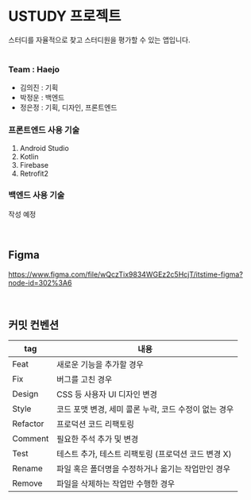 # USTUDY 프로젝트
스터디를 자율적으로 찾고 스터디원을 평가할 수 있는 앱입니다. 
<br/><br/>
### Team : Haejo
+ 김의진 : 기획
+ 박정운 : 백엔드
+ 정은정 : 기획, 디자인, 프론트엔드

### 프론트엔드 사용 기술
1. Android Studio
2. Kotlin
3. Firebase
4. Retrofit2

### 백엔드 사용 기술
작성 예정

 
## Figma
https://www.figma.com/file/wQczTix9834WGEz2c5HcjT/itstime-figma?node-id=302%3A6

 
## 커밋 컨벤션

|tag|내용|
|------|---|
|Feat|새로운 기능을 추가할 경우|
|Fix|버그를 고친 경우|
|Design|CSS 등 사용자 UI 디자인 변경|
|Style|코드 포맷 변경, 세미 콜론 누락, 코드 수정이 없는 경우|
|Refactor|프로덕션 코드 리팩토링|
|Comment|필요한 주석 추가 및 변경|
|Test|테스트 추가, 테스트 리팩토링 (프로덕션 코드 변경 X)|
|Rename|파일 혹은 폴더명을 수정하거나 옮기는 작업만인 경우|
|Remove|파일을 삭제하는 작업만 수행한 경우|


